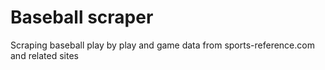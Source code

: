 # Baseball scraper
Scraping baseball play by play and game data from sports-reference.com and related sites

